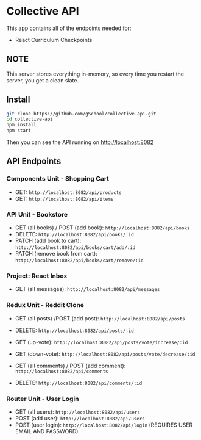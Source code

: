# Collective API

This app contains all of the endpoints needed for:

- React Curriculum Checkpoints

## NOTE

This server stores everything in-memory, so every time you restart the server, you get a clean slate.

## Install

```bash
git clone https://github.com/gSchool/collective-api.git
cd collective-api
npm install
npm start
```

Then you can see the API running on [http://localhost:8082](http://localhost:8082)

## API Endpoints

### Components Unit - Shopping Cart
- GET: `http://localhost:8082/api/products`
- GET: `http://localhost:8082/api/items`

### API Unit - Bookstore
- GET (all books) / POST (add book): `http://localhost:8082/api/books`
- DELETE: `http://localhost:8082/api/books/:id`
- PATCH (add book to cart): `http://localhost:8082/api/books/cart/add/:id`
- PATCH (remove book from cart): `http://localhost:8082/api/books/cart/remove/:id`

### Project: React Inbox
- GET (all messages): `http://localhost:8082/api/messages`

### Redux Unit - Reddit Clone
- GET (all posts) /POST (add post): `http://localhost:8082/api/posts`
- DELETE: `http://localhost:8082/api/posts/:id`
- GET (up-vote): `http://localhost:8082/api/posts/vote/increase/:id`
- GET (down-vote): `http://localhost:8082/api/posts/vote/decrease/:id`

- GET (all comments) / POST (add comment): `http://localhost:8082/api/comments`
- DELETE: `http://localhost:8082/api/comments/:id`

### Router Unit - User Login
- GET (all users): `http://localhost:8082/api/users`
- POST (add user): `http://localhost:8082/api/users`
- POST (user login): `http://localhost:8082/api/login` (REQUIRES USER EMAIL AND PASSWORD)

